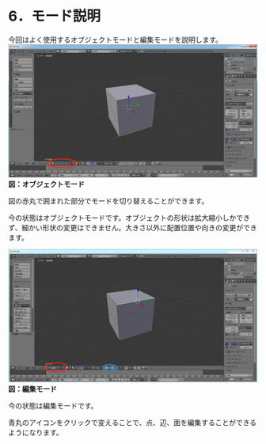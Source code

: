 # 6．モード説明

今回はよく使用するオブジェクトモードと編集モードを説明します。![](/Graphics/Blender/mode1.png)**図：オブジェクトモード**

図の赤丸で囲まれた部分でモードを切り替えることができます。

今の状態はオブジェクトモードです。オブジェクトの形状は拡大縮小しかできず、細かい形状の変更はできません。大きさ以外に配置位置や向きの変更ができます。

![](/Graphics/Blender/mode2.png)**図：編集モード**

今の状態は編集モードです。

青丸のアイコンをクリックで変えることで、点、辺、面を編集することができるようになります。

